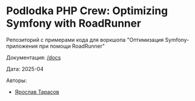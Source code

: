 # Podlodka PHP Crew: Optimizing Symfony with RoadRunner

Репозиторий с примерами кода для воркшопа "Оптимизация Symfony-приложения при помощи RoadRunner"

Документация: [/docs](./docs)

Дата: 2025-04

Авторы:
- [Ярослав Тарасов](mailto:roqmeu@gmail.com)
